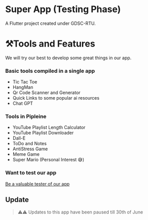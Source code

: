 # Super App (Testing Phase)

A Flutter project created under GDSC-RTU.

#  ⚒️Tools and Features
We will try our best to develop some great things in our app.

<h3> Basic tools compiled in a single app </h3>

- Tic Tac Toe
- HangMan
- Qr Code Scanner and Generator
- Quick Links to some popular ai resources
- Chat GPT


<h3> Tools in Pipleine </h3>

 - YouTube Playlist Length Calculator
 - YouTube Playlist Downloader
 - Dall-E
 - ToDo and Notes 
 - AntiStress Game
 - Meme Game
 - Super Mario (Personal Interest 😅)
 
 <h3> Want to test our app </h3>
 
 [Be a valuable tester of our app](https://appdistribution.firebase.dev/i/1bf43c83448a61f2)
 
 ## Update
 > ⚠️⚠️ Updates to this app have been paused till 30th of June 
